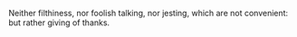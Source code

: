 Neither filthiness, nor foolish talking, nor jesting, which are not convenient: but rather giving of thanks.
